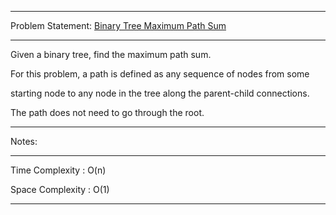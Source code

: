 ******************************************************************************
Problem Statement: [Binary Tree Maximum Path Sum](https://leetcode.com/problems/binary-tree-maximum-path-sum/)
******************************************************************************
Given a binary tree, find the maximum path sum. 

For this problem, a path is defined as any sequence of nodes from some

starting node to any node in the tree along the parent-child connections. 

The path does not need to go through the root.

******************************************************************************
Notes: 
******************************************************************************
Time Complexity : O(n)

Space Complexity : O(1)

******************************************************************************